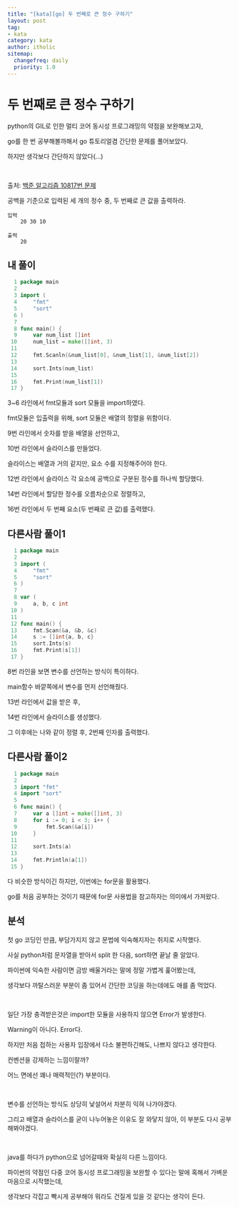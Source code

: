 ```yaml
---
title: "[kata][go] 두 번째로 큰 정수 구하기"
layout: post
tag:
- kata
category: kata
author: itholic
sitemap:
  changefreq: daily
  priority: 1.0
---
```


# 두 번째로 큰 정수 구하기

python의 GIL로 인한 멀티 코어 동시성 프로그래밍의 약점을 보완해보고자, 

go를 한 번 공부해볼까해서 go 튜토리얼겸 간단한 문제를 풀어보았다.

하지만 생각보다 간단하지 않았다(...)

<br/>

출처: <a href="https://www.acmicpc.net/problem/10817" target="_blank">백준 알고리즘 10817번 문제</a>

공백을 기준으로 입력된 세 개의 정수 중, 두 번째로 큰 값을 출력하라.

```
입력
    20 30 10

출력
    20
```    

## 내 풀이

```go
  1 package main
  2
  3 import (
  4     "fmt"
  5     "sort"
  6 )
  7
  8 func main() {
  9     var num_list []int
 10     num_list = make([]int, 3)
 11
 12     fmt.Scanln(&num_list[0], &num_list[1], &num_list[2])
 13
 14     sort.Ints(num_list)
 15
 16     fmt.Print(num_list[1])
 17 }
```

3~6 라인에서 fmt모듈과 sort 모듈을 import하였다.

fmt모듈은 입출력을 위해, sort 모듈은 배열의 정렬을 위함이다.

9번 라인에서 숫자를 받을 배열을 선언하고,

10번 라인에서 슬라이스를 만들었다.

슬라이스는 배열과 거의 같지만, 요소 수를 지정해주어야 한다.

12번 라인에서 슬라이스 각 요소에 공백으로 구분된 정수를 하나씩 할당했다.

14번 라인에서 할당한 정수를 오름차순으로 정렬하고,

16번 라인에서 두 번째 요소(두 번째로 큰 값)를 출력했다.


## 다른사람 풀이1

```go
  1 package main
  2
  3 import (
  4     "fmt"
  5     "sort"
  6 )
  7
  8 var (
  9     a, b, c int
 10 )
 11
 12 func main() {
 13     fmt.Scan(&a, &b, &c)
 14     s := []int{a, b, c}
 15     sort.Ints(s)
 16     fmt.Print(s[1])
 17 }
```

8번 라인을 보면 변수를 선언하는 방식이 특이하다.

main함수 바깥쪽에서 변수를 먼저 선언해줬다.

13번 라인에서 값을 받은 후,

14번 라인에서 슬라이스를 생성했다.

그 이후에는 나와 같이 정렬 후, 2번째 인자를 출력했다.

## 다른사람 풀이2

```go
  1 package main
  2
  3 import "fmt"
  4 import "sort"
  5
  6 func main() {
  7     var a []int = make([]int, 3)
  8     for i := 0; i < 3; i++ {
  9         fmt.Scan(&a[i])
 10     }
 11
 12     sort.Ints(a)
 13
 14     fmt.Println(a[1])
 15 }
```

다 비슷한 방식이긴 하지만, 이번에는 for문을 활용했다.

go를 처음 공부하는 것이기 때문에 for문 사용법을 참고하자는 의미에서 가져왔다.


## 분석

첫 go 코딩인 만큼, 부담가지지 않고 문법에 익숙해지자는 취지로 시작했다.

사실 python처럼 문자열을 받아서 split 한 다음, sort하면 끝날 줄 알았다.

파이썬에 익숙한 사람이면 금방 배울거라는 말에 정말 가볍게 훑어봤는데,

생각보다 까탈스러운 부분이 좀 있어서 간단한 코딩을 하는데에도 애를 좀 먹었다.

<br/>

일단 가장 충격받은것은 import한 모듈을 사용하지 않으면 Error가 발생한다.

Warning이 아니다. Error다.

하지만 처음 접하는 사용자 입장에서 다소 불편하긴해도, 나쁘지 않다고 생각한다.

컨벤션을 강제하는 느낌이랄까?

어느 면에선 꽤나 매력적인(?) 부분이다.

<br/>

변수를 선언하는 방식도 상당히 낯설어서 차분히 익혀 나가야겠다.

그리고 배열과 슬라이스를 굳이 나누어놓은 이유도 잘 와닿지 않아, 이 부분도 다시 공부해봐야겠다.

<br/>

java를 하다가 python으로 넘어갈때와 확실히 다른 느낌이다.

파이썬의 약점인 다중 코어 동시성 프로그래밍을 보완할 수 있다는 말에 혹해서 가벼운 마음으로 시작했는데, 

생각보다 각잡고 빡시게 공부해야 뭐라도 건질게 있을 것 같다는 생각이 든다.
